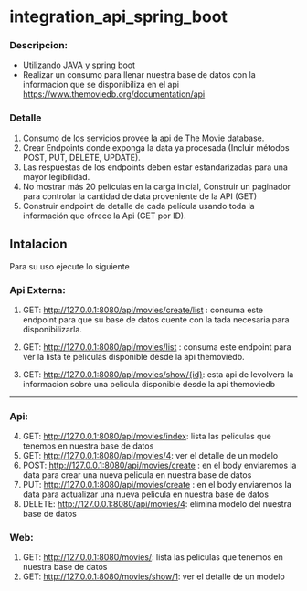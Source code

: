 # integration_api_spring_boot

### Descripcion:
- Utilizando JAVA y spring boot
- Realizar un consumo para llenar nuestra base de datos con la informacion que se disponibiliza en el api    https://www.themoviedb.org/documentation/api

### Detalle

1. Consumo de los servicios provee la api de The Movie database. 
2. Crear Endpoints donde exponga la data ya procesada (Incluir métodos POST, PUT, DELETE, UPDATE).
3. Las respuestas de los endpoints deben estar estandarizadas para una mayor legibilidad.
4. No mostrar más 20 películas en la carga inicial, Construir un paginador para controlar la cantidad de data
proveniente de la API (GET)
5. Construir endpoint de detalle de cada película usando toda la información que ofrece la Api (GET por ID).

## Intalacion
Para su uso ejecute lo siguiente

### Api Externa:

1. GET: http://127.0.0.1:8080/api/movies/create/list : consuma este endpoint para que su base de datos cuente con la tada necesaria para disponibilizarla.

2.  GET: http://127.0.0.1:8080/api/movies/list : consuma este endpoint para ver la lista te peliculas disponible desde la api themoviedb.

3.  GET: http://127.0.0.1:8080/api/movies/show/{id}: esta api de levolvera la informacion sobre una pelicula disponible desde la api themoviedb

________________________________________________________________________________________________________

### Api:

4.  GET: http://127.0.0.1:8080/api/movies/index: lista las peliculas que tenemos en nuestra base de datos
5.  GET: http://127.0.0.1:8080/api/movies/4: ver el detalle de un modelo
6.  POST: http://127.0.0.1:8080/api/movies/create : en el body enviaremos la data para crear una nueva pelicula en nuestra base de datos
7.  PUT: http://127.0.0.1:8080/api/movies/create : en el body enviaremos la data para actualizar una nueva pelicula en nuestra base de datos
8.  DELETE: http://127.0.0.1:8080/api/movies/4: elimina modelo del nuestra base de datos

### Web: 

1. GET: http://127.0.0.1:8080/movies/: lista las peliculas que tenemos en nuestra base de datos
2. GET: http://127.0.0.1:8080/movies/show/1: ver el detalle de un modelo

